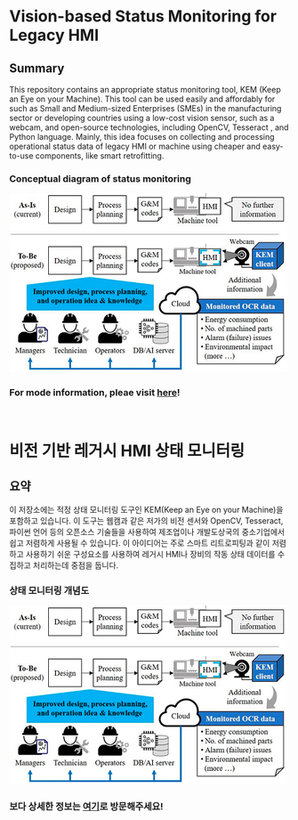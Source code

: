 # Vision-based Status Monitoring for Legacy HMI

## Summary
This repository contains an appropriate status monitoring tool, KEM (Keep an Eye on your Machine). This tool can be used easily and affordably for such as Small and Medium-sized Enterprises (SMEs) in the manufacturing sector or developing countries using a low-cost vision sensor, such as a webcam, and open-source technologies, including OpenCV, Tesseract , and Python language. Mainly, this idea focuses on collecting and processing operational status data of legacy HMI or machine using cheaper and easy-to-use components, like smart retrofitting.  

### Conceptual diagram of status monitoring  
![Proposed monitoring idea](concept-diagram-kem.png 'Proposed monitoring idea')  

### For mode information, pleae visit [here](https://www.notion.so/hyungjungkim/Vision-based-Status-Monitoring-for-Legacy-HMI-b3c092ed1e6144a7b158db1f119551ce)!  

<br>

# 비전 기반 레거시 HMI 상태 모니터링

## 요약 
이 저장소에는 적정 상태 모니터링 도구인 KEM(Keep an Eye on your Machine)을 포함하고 있습니다. 이 도구는 웹캠과 같은 저가의 비전 센서와 OpenCV, Tesseract, 파이썬 언어 등의 오픈소스 기술들을 사용하여 제조업이나 개발도상국의 중소기업에서 쉽고 저렴하게 사용될 수 있습니다. 이 아이디어는 주로 스마트 리트로피팅과 같이 저렴하고 사용하기 쉬운 구성요소를 사용하여 레거시 HMI나 장비의 작동 상태 데이터를 수집하고 처리하는데 중점을 둡니다.

### 상태 모니터링 개념도  
![Proposed monitoring idea](concept-diagram-kem.png 'Proposed monitoring idea')  

### 보다 상세한 정보는 [여기](https://www.notion.so/hyungjungkim/HMI-7b6145baf5ea4a6ab0a8daf56aadb39d)로 방문해주세요! 
